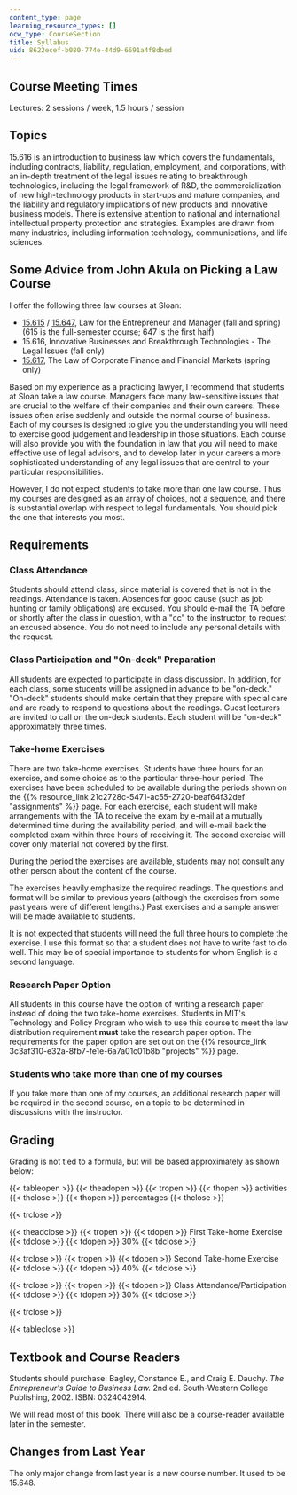 ```yaml
---
content_type: page
learning_resource_types: []
ocw_type: CourseSection
title: Syllabus
uid: 8622ecef-b080-774e-44d9-6691a4f8dbed
---
```


Course Meeting Times
--------------------

Lectures: 2 sessions / week, 1.5 hours / session

Topics
------

15.616 is an introduction to business law which covers the fundamentals, including contracts, liability, regulation, employment, and corporations, with an in-depth treatment of the legal issues relating to breakthrough technologies, including the legal framework of R&D, the commercialization of new high-technology products in start-ups and mature companies, and the liability and regulatory implications of new products and innovative business models. There is extensive attention to national and international intellectual property protection and strategies. Examples are drawn from many industries, including information technology, communications, and life sciences.

Some Advice from John Akula on Picking a Law Course
---------------------------------------------------

I offer the following three law courses at Sloan:

*   [15.615](/courses/15-615-law-for-the-entrepreneur-and-manager-spring-2003) / [15.647](/courses/15-615-law-for-the-entrepreneur-and-manager-spring-2003), Law for the Entrepreneur and Manager (fall and spring) (615 is the full-semester course; 647 is the first half)
*   15.616, Innovative Businesses and Breakthrough Technologies - The Legal Issues (fall only)
*   [15.617](/courses/15-617-the-law-of-corporate-finance-and-financial-markets-spring-2004), The Law of Corporate Finance and Financial Markets (spring only)

Based on my experience as a practicing lawyer, I recommend that students at Sloan take a law course. Managers face many law-sensitive issues that are crucial to the welfare of their companies and their own careers. These issues often arise suddenly and outside the normal course of business. Each of my courses is designed to give you the understanding you will need to exercise good judgement and leadership in those situations. Each course will also provide you with the foundation in law that you will need to make effective use of legal advisors, and to develop later in your careers a more sophisticated understanding of any legal issues that are central to your particular responsibilities.

However, I do not expect students to take more than one law course. Thus my courses are designed as an array of choices, not a sequence, and there is substantial overlap with respect to legal fundamentals. You should pick the one that interests you most.

Requirements
------------

### Class Attendance

Students should attend class, since material is covered that is not in the readings. Attendance is taken. Absences for good cause (such as job hunting or family obligations) are excused. You should e-mail the TA before or shortly after the class in question, with a "cc" to the instructor, to request an excused absence. You do not need to include any personal details with the request.

### Class Participation and "On-deck" Preparation

All students are expected to participate in class discussion. In addition, for each class, some students will be assigned in advance to be "on-deck." "On-deck" students should make certain that they prepare with special care and are ready to respond to questions about the readings. Guest lecturers are invited to call on the on-deck students. Each student will be "on-deck" approximately three times.

### Take-home Exercises

There are two take-home exercises. Students have three hours for an exercise, and some choice as to the particular three-hour period. The exercises have been scheduled to be available during the periods shown on the {{% resource_link 21c2728c-5471-ac55-2720-beaf64f32def "assignments" %}} page. For each exercise, each student will make arrangements with the TA to receive the exam by e-mail at a mutually determined time during the availability period, and will e-mail back the completed exam within three hours of receiving it. The second exercise will cover only material not covered by the first.

During the period the exercises are available, students may not consult any other person about the content of the course.

The exercises heavily emphasize the required readings. The questions and format will be similar to previous years (although the exercises from some past years were of different lengths.) Past exercises and a sample answer will be made available to students.

It is not expected that students will need the full three hours to complete the exercise. I use this format so that a student does not have to write fast to do well. This may be of special importance to students for whom English is a second language.

### Research Paper Option

All students in this course have the option of writing a research paper instead of doing the two take-home exercises. Students in MIT's Technology and Policy Program who wish to use this course to meet the law distribution requirement **must** take the research paper option. The requirements for the paper option are set out on the {{% resource_link 3c3af310-e32a-8fb7-fe1e-6a7a01c01b8b "projects" %}} page.

### Students who take more than one of my courses

If you take more than one of my courses, an additional research paper will be required in the second course, on a topic to be determined in discussions with the instructor.

Grading
-------

Grading is not tied to a formula, but will be based approximately as shown below:

{{< tableopen >}}
{{< theadopen >}}
{{< tropen >}}
{{< thopen >}}
activities
{{< thclose >}}
{{< thopen >}}
percentages
{{< thclose >}}

{{< trclose >}}

{{< theadclose >}}
{{< tropen >}}
{{< tdopen >}}
First Take-home Exercise
{{< tdclose >}}
{{< tdopen >}}
30%
{{< tdclose >}}

{{< trclose >}}
{{< tropen >}}
{{< tdopen >}}
Second Take-home Exercise
{{< tdclose >}}
{{< tdopen >}}
40%
{{< tdclose >}}

{{< trclose >}}
{{< tropen >}}
{{< tdopen >}}
Class Attendance/Participation
{{< tdclose >}}
{{< tdopen >}}
30%
{{< tdclose >}}

{{< trclose >}}

{{< tableclose >}}

Textbook and Course Readers
---------------------------

Students should purchase: Bagley, Constance E., and Craig E. Dauchy. _The Entrepreneur's Guide to Business Law._ 2nd ed. South-Western College Publishing, 2002. ISBN: 0324042914.

We will read most of this book. There will also be a course-reader available later in the semester.

Changes from Last Year
----------------------

The only major change from last year is a new course number. It used to be 15.648.